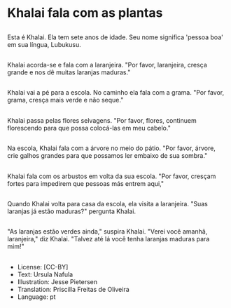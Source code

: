# Khalai fala com as plantas

##
Esta é Khalai. Ela tem sete anos de idade. Seu nome significa 'pessoa boa' em sua língua, Lubukusu.

##
Khalai acorda-se e fala com a laranjeira. "Por favor, laranjeira, cresça grande e nos dê muitas laranjas maduras."

##
Khalai vai a pé para a escola. No caminho ela fala com a grama. "Por favor, grama, cresça mais verde e não seque."

##
Khalai passa pelas flores selvagens. "Por favor, flores, continuem florescendo para que possa colocá-las em meu cabelo."

##
Na escola, Khalai fala com a árvore no meio do pátio. "Por favor, árvore, crie galhos grandes para que possamos ler embaixo de sua sombra."

##
Khalai fala com os arbustos em volta da sua escola. "Por favor, cresçam fortes para impedirem que pessoas más entrem aqui,"

##
Quando Khalai volta para casa da escola, ela visita a laranjeira. "Suas laranjas já estão maduras?" pergunta Khalai.

##
"As laranjas estão verdes ainda," suspira Khalai. "Verei você amanhã, laranjeira," diz Khalai. "Talvez até lá você tenha laranjas maduras para mim!"

##
* License: [CC-BY]
* Text: Ursula Nafula
* Illustration: Jesse Pietersen
* Translation: Priscilla Freitas de Oliveira
* Language: pt

